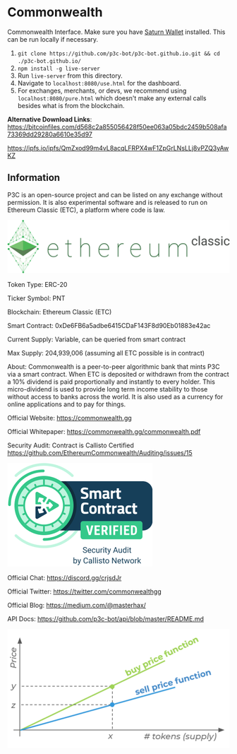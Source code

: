# Commonwealth
Commonwealth Interface. Make sure you have [Saturn Wallet](https://chrome.google.com/webstore/detail/saturn-wallet/nkddgncdjgjfcddamfgcmfnlhccnimig?hl=en) installed. This can be run locally if necessary.

1. ```git clone https://github.com/p3c-bot/p3c-bot.github.io.git && cd ./p3c-bot.github.io/```
1. ```npm install -g live-server```
1. Run ```live-server``` from this directory.
1. Navigate to `localhost:8080/use.html` for the dashboard.
1. For exchanges, merchants, or devs, we recommend using `localhost:8080/pure.html` which doesn't make any external calls besides what is from the blockchain.

**Alternative Download Links**: 
https://bitcoinfiles.com/d568c2a855056428f50ee063a05bdc2459b508afa73369dd29280a6610e35d97

https://ipfs.io/ipfs/QmZxod99m4vL8acqLFRPX4wF1ZpGrLNsLLj8vPZQ3yAwKZ


## Information

P3C is an open-source project and can be listed on any exchange without permission. It is also experimental software and is released to run on Ethereum Classic (ETC), a platform where code is law.

![Callisto](/img/etc-logo.png)

Token Type: ERC-20

Ticker Symbol: PNT

Blockchain: Ethereum Classic (ETC)

Smart Contract: 0xDe6FB6a5adbe6415CDaF143F8d90Eb01883e42ac

Current Supply: Variable, can be queried from smart contract

Max Supply: 204,939,006 (assuming all ETC possible is in contract)

About: Commonwealth is a peer-to-peer algorithmic bank that mints P3C via a smart contract. When ETC is deposited or withdrawn from the contract a 10% dividend is paid proportionally and instantly to every holder. This micro-dividend is used to provide long term income stability to those without access to banks across the world. It is also used as a currency for online applications and to pay for things.

Official Website: https://commonwealth.gg

Official Whitepaper: https://commonwealth.gg/commonwealth.pdf

Security Audit: Contract is Callisto Certified https://github.com/EthereumCommonwealth/Auditing/issues/15

![Callisto](/img/callisto-badge.png)

Official Chat: https://discord.gg/crjsdJr

Official Twitter: https://twitter.com/commonwealthgg

Official Blog: https://medium.com/@masterhax/

API Docs: https://github.com/p3c-bot/api/blob/master/README.md

![CO](/doc-assets/co.png)
